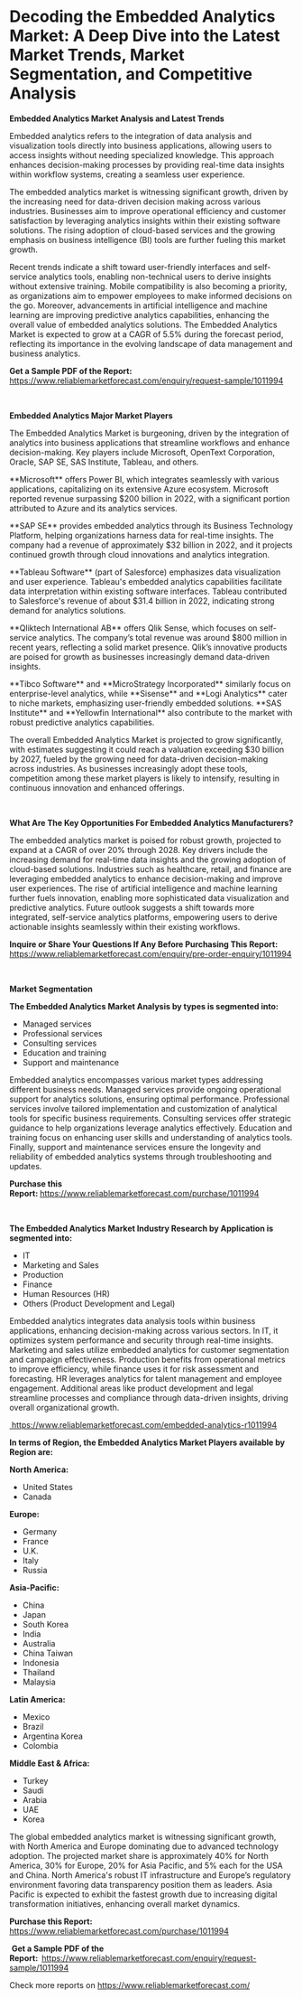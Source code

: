 <p><h1>Decoding the Embedded Analytics Market: A Deep Dive into the Latest Market Trends, Market Segmentation, and Competitive Analysis</h1></p><p><strong>Embedded Analytics Market Analysis and Latest Trends</strong></p>
<p><p>Embedded analytics refers to the integration of data analysis and visualization tools directly into business applications, allowing users to access insights without needing specialized knowledge. This approach enhances decision-making processes by providing real-time data insights within workflow systems, creating a seamless user experience.</p><p>The embedded analytics market is witnessing significant growth, driven by the increasing need for data-driven decision making across various industries. Businesses aim to improve operational efficiency and customer satisfaction by leveraging analytics insights within their existing software solutions. The rising adoption of cloud-based services and the growing emphasis on business intelligence (BI) tools are further fueling this market growth.</p><p>Recent trends indicate a shift toward user-friendly interfaces and self-service analytics tools, enabling non-technical users to derive insights without extensive training. Mobile compatibility is also becoming a priority, as organizations aim to empower employees to make informed decisions on the go. Moreover, advancements in artificial intelligence and machine learning are improving predictive analytics capabilities, enhancing the overall value of embedded analytics solutions. The Embedded Analytics Market is expected to grow at a CAGR of 5.5% during the forecast period, reflecting its importance in the evolving landscape of data management and business analytics.</p></p>
<p><strong>Get a Sample PDF of the Report:&nbsp;</strong> <a href="https://www.reliablemarketforecast.com/enquiry/request-sample/1011994?utm_campaign=2755&utm_medium=2&utm_source=Github&utm_content=ia&utm_term=06032025&utm_id=embedded-analytics">https://www.reliablemarketforecast.com/enquiry/request-sample/1011994</a></p>
<p>&nbsp;</p>
<p><strong>Embedded Analytics Major Market Players</strong></p>
<p><p>The Embedded Analytics Market is burgeoning, driven by the integration of analytics into business applications that streamline workflows and enhance decision-making. Key players include Microsoft, OpenText Corporation, Oracle, SAP SE, SAS Institute, Tableau, and others.</p><p>**Microsoft** offers Power BI, which integrates seamlessly with various applications, capitalizing on its extensive Azure ecosystem. Microsoft reported revenue surpassing $200 billion in 2022, with a significant portion attributed to Azure and its analytics services.</p><p>**SAP SE** provides embedded analytics through its Business Technology Platform, helping organizations harness data for real-time insights. The company had a revenue of approximately $32 billion in 2022, and it projects continued growth through cloud innovations and analytics integration.</p><p>**Tableau Software** (part of Salesforce) emphasizes data visualization and user experience. Tableau's embedded analytics capabilities facilitate data interpretation within existing software interfaces. Tableau contributed to Salesforce's revenue of about $31.4 billion in 2022, indicating strong demand for analytics solutions.</p><p>**Qliktech International AB** offers Qlik Sense, which focuses on self-service analytics. The company’s total revenue was around $800 million in recent years, reflecting a solid market presence. Qlik’s innovative products are poised for growth as businesses increasingly demand data-driven insights.</p><p>**Tibco Software** and **MicroStrategy Incorporated** similarly focus on enterprise-level analytics, while **Sisense** and **Logi Analytics** cater to niche markets, emphasizing user-friendly embedded solutions. **SAS Institute** and **Yellowfin International** also contribute to the market with robust predictive analytics capabilities.</p><p>The overall Embedded Analytics Market is projected to grow significantly, with estimates suggesting it could reach a valuation exceeding $30 billion by 2027, fueled by the growing need for data-driven decision-making across industries. As businesses increasingly adopt these tools, competition among these market players is likely to intensify, resulting in continuous innovation and enhanced offerings.</p></p>
<p>&nbsp;</p>
<p><strong>What Are The Key Opportunities For Embedded Analytics Manufacturers?</strong></p>
<p><p>The embedded analytics market is poised for robust growth, projected to expand at a CAGR of over 20% through 2028. Key drivers include the increasing demand for real-time data insights and the growing adoption of cloud-based solutions. Industries such as healthcare, retail, and finance are leveraging embedded analytics to enhance decision-making and improve user experiences. The rise of artificial intelligence and machine learning further fuels innovation, enabling more sophisticated data visualization and predictive analytics. Future outlook suggests a shift towards more integrated, self-service analytics platforms, empowering users to derive actionable insights seamlessly within their existing workflows.</p></p>
<p><strong>Inquire or Share Your Questions If Any Before Purchasing This Report:</strong> <a href="https://www.reliablemarketforecast.com/enquiry/pre-order-enquiry/1011994?utm_campaign=2755&utm_medium=2&utm_source=Github&utm_content=ia&utm_term=06032025&utm_id=embedded-analytics">https://www.reliablemarketforecast.com/enquiry/pre-order-enquiry/1011994</a></p>
<p>&nbsp;</p>
<p><strong>Market Segmentation</strong></p>
<p><strong>The Embedded Analytics Market Analysis by types is segmented into:</strong></p>
<p><ul><li>Managed services</li><li>Professional services</li><li>Consulting services</li><li>Education and training</li><li>Support and maintenance</li></ul></p>
<p><p>Embedded analytics encompasses various market types addressing different business needs. Managed services provide ongoing operational support for analytics solutions, ensuring optimal performance. Professional services involve tailored implementation and customization of analytical tools for specific business requirements. Consulting services offer strategic guidance to help organizations leverage analytics effectively. Education and training focus on enhancing user skills and understanding of analytics tools. Finally, support and maintenance services ensure the longevity and reliability of embedded analytics systems through troubleshooting and updates.</p></p>
<p><strong>Purchase this Report:&nbsp;</strong><a href="https://www.reliablemarketforecast.com/purchase/1011994?utm_campaign=2755&utm_medium=2&utm_source=Github&utm_content=ia&utm_term=06032025&utm_id=embedded-analytics">https://www.reliablemarketforecast.com/purchase/1011994</a></p>
<p>&nbsp;</p>
<p><strong>The Embedded Analytics Market Industry Research by Application is segmented into:</strong></p>
<p><ul><li>IT</li><li>Marketing and Sales</li><li>Production</li><li>Finance</li><li>Human Resources (HR)</li><li>Others (Product Development and Legal)</li></ul></p>
<p><p>Embedded analytics integrates data analysis tools within business applications, enhancing decision-making across various sectors. In IT, it optimizes system performance and security through real-time insights. Marketing and sales utilize embedded analytics for customer segmentation and campaign effectiveness. Production benefits from operational metrics to improve efficiency, while finance uses it for risk assessment and forecasting. HR leverages analytics for talent management and employee engagement. Additional areas like product development and legal streamline processes and compliance through data-driven insights, driving overall organizational growth.</p></p>
<p><a href="https://www.reliablemarketforecast.com/embedded-analytics-r1011994?utm_campaign=2755&utm_medium=2&utm_source=Github&utm_content=ia&utm_term=06032025&utm_id=embedded-analytics">&nbsp;https://www.reliablemarketforecast.com/embedded-analytics-r1011994</a></p>
<p><strong>In terms of Region, the Embedded Analytics Market Players available by Region are:</strong></p>
<p>
    <p> <strong> North America: </strong>
        <ul>
            <li>United States</li>
            <li>Canada</li>
        </ul>
        </p> 
    <p> <strong> Europe: </strong>
        <ul>
            <li>Germany</li>
            <li>France</li>
            <li>U.K.</li>
            <li>Italy</li>
            <li>Russia</li>
        </ul>
        </p> 
    <p> <strong> Asia-Pacific: </strong>
        <ul>
            <li>China</li>
            <li>Japan</li>
            <li>South Korea</li>
            <li>India</li>
            <li>Australia</li>
            <li>China Taiwan</li>
            <li>Indonesia</li>
            <li>Thailand</li>
            <li>Malaysia</li>
        </ul>
        </p> 
    <p> <strong> Latin America: </strong>
        <ul>
            <li>Mexico</li>
            <li>Brazil</li>
            <li>Argentina Korea</li>
            <li>Colombia</li>
        </ul>
        </p> 
    <p> <strong> Middle East & Africa: </strong>
        <ul>
            <li>Turkey</li>
            <li>Saudi</li>
            <li>Arabia</li>
            <li>UAE</li>
            <li>Korea</li>
        </ul>
    </p>
    </p>
<p><p>The global embedded analytics market is witnessing significant growth, with North America and Europe dominating due to advanced technology adoption. The projected market share is approximately 40% for North America, 30% for Europe, 20% for Asia Pacific, and 5% each for the USA and China. North America's robust IT infrastructure and Europe’s regulatory environment favoring data transparency position them as leaders. Asia Pacific is expected to exhibit the fastest growth due to increasing digital transformation initiatives, enhancing overall market dynamics.</p></p>
<p><strong>Purchase this Report: </strong><a href="https://www.reliablemarketforecast.com/purchase/1011994?utm_campaign=2755&utm_medium=2&utm_source=Github&utm_content=ia&utm_term=06032025&utm_id=embedded-analytics">https://www.reliablemarketforecast.com/purchase/1011994</a></p>
<p>&nbsp;<strong>Get a Sample PDF of the Report:&nbsp;&nbsp;</strong><a href="https://www.reliablemarketforecast.com/enquiry/request-sample/1011994?utm_campaign=2755&utm_medium=2&utm_source=Github&utm_content=ia&utm_term=06032025&utm_id=embedded-analytics">https://www.reliablemarketforecast.com/enquiry/request-sample/1011994</a></p>
<p><strong></strong></p>
<p>Check more reports on <a href="https://www.reliablemarketforecast.com/?utm_campaign=2755&utm_medium=2&utm_source=Github&utm_content=ia&utm_term=06032025&utm_id=embedded-analytics">https://www.reliablemarketforecast.com/</a></p>